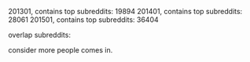 201301, contains top subreddits: 19894
201401, contains top subreddits: 28061
201501, contains top subreddits: 36404

overlap subreddits: 

consider more people comes in. 